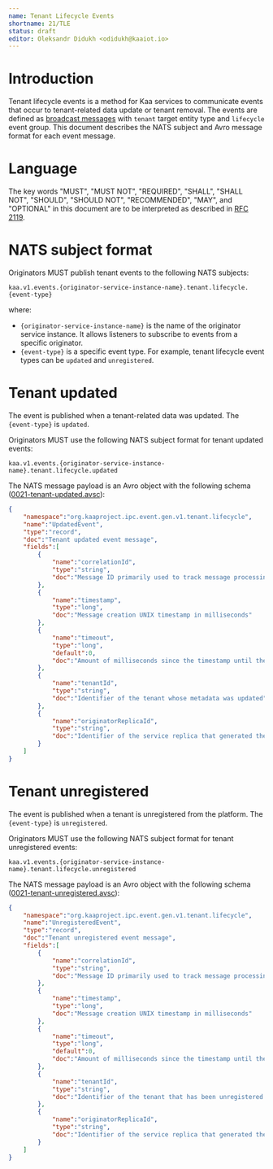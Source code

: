 ```yaml
---
name: Tenant Lifecycle Events
shortname: 21/TLE
status: draft
editor: Oleksandr Didukh <odidukh@kaaiot.io>
---
```


<!-- toc -->


# Introduction

Tenant lifecycle events is a method for Kaa services to communicate events that occur to tenant-related data update or tenant removal.
The events are defined as [broadcast messages](/0003/README.md#broadcast-messaging) with `tenant` target entity type and `lifecycle` event group.
This document describes the NATS subject and Avro message format for each event message.


# Language

The key words "MUST", "MUST NOT", "REQUIRED", "SHALL", "SHALL NOT", "SHOULD", "SHOULD NOT", "RECOMMENDED", "MAY", and "OPTIONAL" in this document are to be interpreted as described in [RFC 2119](https://tools.ietf.org/html/rfc2119).


# NATS subject format

Originators MUST publish tenant events to the following NATS subjects:
```
kaa.v1.events.{originator-service-instance-name}.tenant.lifecycle.{event-type}
```

where:
- `{originator-service-instance-name}` is the name of the originator service instance. It allows listeners to subscribe to events from a specific originator.
- `{event-type}` is a specific event type. For example, tenant lifecycle event types can be `updated` and `unregistered`.


# Tenant updated

The event is published when a tenant-related data was updated.
The `{event-type}` is `updated`.

Originators MUST use the following NATS subject format for tenant updated events:
```
kaa.v1.events.{originator-service-instance-name}.tenant.lifecycle.updated
```

The NATS message payload is an Avro object with the following schema ([0021-tenant-updated.avsc](./0021-tenant-updated.avsc)):

```json
{
    "namespace":"org.kaaproject.ipc.event.gen.v1.tenant.lifecycle",
    "name":"UpdatedEvent",
    "type":"record",
    "doc":"Tenant updated event message",
    "fields":[
        {
            "name":"correlationId",
            "type":"string",
            "doc":"Message ID primarily used to track message processing across services"
        },
        {
            "name":"timestamp",
            "type":"long",
            "doc":"Message creation UNIX timestamp in milliseconds"
        },
        {
            "name":"timeout",
            "type":"long",
            "default":0,
            "doc":"Amount of milliseconds since the timestamp until the message expires. Value of 0 is reserved to indicate no expiration."
        },
        {
            "name":"tenantId",
            "type":"string",
            "doc":"Identifier of the tenant whose metadata was updated"
        },
        {
            "name":"originatorReplicaId",
            "type":"string",
            "doc":"Identifier of the service replica that generated the event"
        }
    ]
}
```


# Tenant unregistered

The event is published when a tenant is unregistered from the platform.
The `{event-type}` is `unregistered`.

Originators MUST use the following NATS subject format for tenant unregistered events:
```
kaa.v1.events.{originator-service-instance-name}.tenant.lifecycle.unregistered
```

The NATS message payload is an Avro object with the following schema ([0021-tenant-unregistered.avsc](./0021-tenant-unregistered.avsc)):

```json
{
    "namespace":"org.kaaproject.ipc.event.gen.v1.tenant.lifecycle",
    "name":"UnregisteredEvent",
    "type":"record",
    "doc":"Tenant unregistered event message",
    "fields":[
        {
            "name":"correlationId",
            "type":"string",
            "doc":"Message ID primarily used to track message processing across services"
        },
        {
            "name":"timestamp",
            "type":"long",
            "doc":"Message creation UNIX timestamp in milliseconds"
        },
        {
            "name":"timeout",
            "type":"long",
            "default":0,
            "doc":"Amount of milliseconds since the timestamp until the message expires. Value of 0 is reserved to indicate no expiration."
        },
        {
            "name":"tenantId",
            "type":"string",
            "doc":"Identifier of the tenant that has been unregistered from the platform"
        },
        {
            "name":"originatorReplicaId",
            "type":"string",
            "doc":"Identifier of the service replica that generated the event"
        }
    ]
}
```
